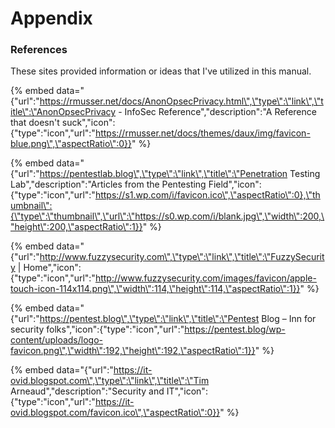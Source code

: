 # Appendix

### References

These sites provided information or ideas that I've utilized in this manual.

{% embed data="{\"url\":\"https://rmusser.net/docs/AnonOpsecPrivacy.html\",\"type\":\"link\",\"title\":\"AnonOpsecPrivacy - InfoSec Reference\",\"description\":\"A Reference that doesn\'t suck\",\"icon\":{\"type\":\"icon\",\"url\":\"https://rmusser.net/docs/themes/daux/img/favicon-blue.png\",\"aspectRatio\":0}}" %}

{% embed data="{\"url\":\"https://pentestlab.blog\",\"type\":\"link\",\"title\":\"Penetration Testing Lab\",\"description\":\"Articles  from the Pentesting Field\",\"icon\":{\"type\":\"icon\",\"url\":\"https://s1.wp.com/i/favicon.ico\",\"aspectRatio\":0},\"thumbnail\":{\"type\":\"thumbnail\",\"url\":\"https://s0.wp.com/i/blank.jpg\",\"width\":200,\"height\":200,\"aspectRatio\":1}}" %}

{% embed data="{\"url\":\"http://www.fuzzysecurity.com\",\"type\":\"link\",\"title\":\"FuzzySecurity \| Home\",\"icon\":{\"type\":\"icon\",\"url\":\"http://www.fuzzysecurity.com/images/favicon/apple-touch-icon-114x114.png\",\"width\":114,\"height\":114,\"aspectRatio\":1}}" %}

{% embed data="{\"url\":\"https://pentest.blog\",\"type\":\"link\",\"title\":\"Pentest Blog – Inn for security folks\",\"icon\":{\"type\":\"icon\",\"url\":\"https://pentest.blog/wp-content/uploads/logo-favicon.png\",\"width\":192,\"height\":192,\"aspectRatio\":1}}" %}

{% embed data="{\"url\":\"https://it-ovid.blogspot.com\",\"type\":\"link\",\"title\":\"Tim Arneaud\",\"description\":\"Security and IT\",\"icon\":{\"type\":\"icon\",\"url\":\"https://it-ovid.blogspot.com/favicon.ico\",\"aspectRatio\":0}}" %}



